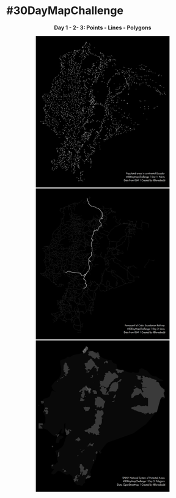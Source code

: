 # #30DayMapChallenge

<center>
  
**Day 1 - 2- 3: Points - Lines - Polygons**

<p float="left">
  <img src="maps/day01.png" width="350" />
  <img src="maps/day02.png" width="350" /> 
  <img src="maps/day03.png" width="350" />
</p>

</center>
